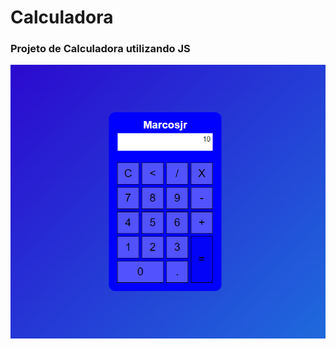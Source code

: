 # Calculadora
### Projeto de Calculadora utilizando JS
![Calculadora](https://github.com/mmagalhaesjr/Calculadora/blob/main/img-calculadora.png) <br>


 
